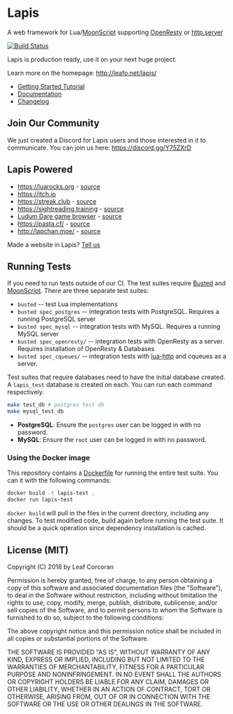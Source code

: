 # Lapis

A web framework for Lua/[MoonScript][1] supporting [OpenResty](https://openresty.org/en/) or [http.server](https://github.com/daurnimator/lua-http)

[![Build Status](https://travis-ci.org/leafo/lapis.svg?branch=master)](https://travis-ci.org/leafo/lapis)

Lapis is production ready, use it on your next huge project.

Learn more on the homepage: <http://leafo.net/lapis/>

* [Getting Started Tutorial](http://leafo.net/lapis/reference/getting_started.html)
* [Documentation](http://leafo.net/lapis/reference.html)
* [Changelog](http://leafo.net/lapis/changelog.html)

## Join Our Community

We just created a Discord for Lapis users and those interested in it to communicate. You can join us here: <https://discord.gg/Y75ZXrD>

## Lapis Powered

  * <https://luarocks.org> - [source](https://github.com/leafo/moonrocks-site)
  * <https://itch.io>
  * <https://streak.club> - [source](https://github.com/leafo/streak.club)
  * <https://sightreading.training> - [source](https://github.com/leafo/sightreading.training)
  * [Ludum Dare game browser](http://ludumdare.itch.io) - [source](https://github.com/leafo/ludum-dare-browser)
  * <https://pasta.cf/> - [source](https://github.com/starius/pasta)
  * <http://lapchan.moe/> - [source](https://github.com/karai17/lapis-chan/)

Made a website in Lapis? [Tell us](https://github.com/leafo/lapis/issues)

## Running Tests

If you need to run tests outside of our CI. The test suites require
[Busted][2] and [MoonScript][1]. There are three separate test suites:

* `busted` -- test Lua implementations
* `busted spec_postgres` -- integration tests with PostgreSQL. Requires a running PostgreSQL server
* `busted spec_mysql` -- integration tests with MySQL. Requires a running MySQL server
* `busted spec_openresty/` -- integration tests with OpenResty as a server. Requires installation of OpenResty & Databases
* `busted spec_cqueues/` -- integration tests with [lua-http](https://github.com/daurnimator/lua-http) and cqueues as a server.

Test suites that require databases need to have the initial database created. A `lapis_test` database is created on each.
You can run each command respectively.

```bash
make test_db # postgres test db
make mysql_test_db
```

* **PostgreSQL**: Ensure the `postgres` user can be logged in with no password.
* **MySQL**: Ensure the `root` user can be logged in with no password.

### Using the Docker image

This repository contains a
[Dockerfile](https://github.com/leafo/lapis/blob/master/Dockerfile) for running
the entire test suite. You can it with the following commands:

```bash
docker build -t lapis-test .
docker run lapis-test
```

`docker build` will pull in the files in the current directory, including any
changes. To test modified code, build again before running the test suite. It
should be a quick operation since dependency installation is cached.

## License (MIT)

Copyright (C) 2018 by Leaf Corcoran

Permission is hereby granted, free of charge, to any person obtaining a copy
of this software and associated documentation files (the "Software"), to deal
in the Software without restriction, including without limitation the rights
to use, copy, modify, merge, publish, distribute, sublicense, and/or sell
copies of the Software, and to permit persons to whom the Software is
furnished to do so, subject to the following conditions:

The above copyright notice and this permission notice shall be included in
all copies or substantial portions of the Software.

THE SOFTWARE IS PROVIDED "AS IS", WITHOUT WARRANTY OF ANY KIND, EXPRESS OR
IMPLIED, INCLUDING BUT NOT LIMITED TO THE WARRANTIES OF MERCHANTABILITY,
FITNESS FOR A PARTICULAR PURPOSE AND NONINFRINGEMENT. IN NO EVENT SHALL THE
AUTHORS OR COPYRIGHT HOLDERS BE LIABLE FOR ANY CLAIM, DAMAGES OR OTHER
LIABILITY, WHETHER IN AN ACTION OF CONTRACT, TORT OR OTHERWISE, ARISING FROM,
OUT OF OR IN CONNECTION WITH THE SOFTWARE OR THE USE OR OTHER DEALINGS IN
THE SOFTWARE.

 [1]: http://moonscript.org
 [2]: http://olivinelabs.com/busted/

